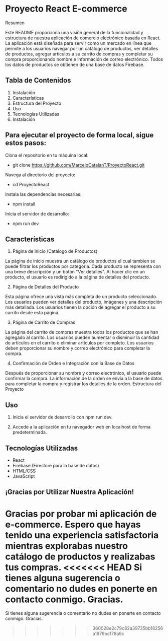 # Proyecto React E-commerce

Resumen

Este README proporciona una visión general de la funcionalidad y estructura de nuestra aplicación de comercio electrónico basada en React. La aplicación está diseñada para servir como un mercado en línea que permite a los usuarios navegar por un catálogo de productos, ver detalles de productos, agregar artículos a su carrito de compras y completar su compra proporcionando nombre e información de correo electrónico. Todos los datos de productos se obtienen de una base de datos Firebase.

## Tabla de Contenidos

1. Instalación
2. Características
3. Estructura del Proyecto
4. Uso
5. Tecnologías Utilizadas
6. Instalación

## Para ejecutar el proyecto de forma local, sigue estos pasos:


Clona el repositorio en tu máquina local:

- git clone https://github.com/MarceloCatalanT/ProyectoReact.git

Navega al directorio del proyecto:

- cd ProyectoReact

Instala las dependencias necesarias:

- npm install

Inicia el servidor de desarrollo:

- npm run dev

## Características
1. Página de Inicio (Catálogo de Productos)
   
La página de inicio muestra un catálogo de productos el cual tambien se puede filtrar los productos por categoria.
Cada producto se representa con una breve descripción y un botón "Ver detalles".
Al hacer clic en un producto, el usuario es redirigido a la página de detalles del producto.

2. Página de Detalles del Producto
   
Esta página ofrece una vista más completa de un producto seleccionado.
Los usuarios pueden ver detalles del producto, imágenes y una descripción más detallada.
Los usuarios tienen la opción de agregar el producto a su carrito desde esta página.

3. Página de Carrito de Compras

La página del carrito de compras muestra todos los productos que se han agregado al carrito.
Los usuarios pueden aumentar o disminuir la cantidad de artículos en el carrito o eliminar artículos por completo.
Los usuarios deben proporcionar su nombre y correo electrónico para completar la compra.

4. Confirmación de Orden e Integración con la Base de Datos
   
Después de proporcionar su nombre y correo electrónico, el usuario puede confirmar la compra.
La información de la orden se envía a la base de datos para completar la compra y registrar los detalles de la orden.
Estructura del Proyecto

## Uso
1. Inicia el servidor de desarrollo con npm run dev.

2. Accede a la aplicación en tu navegador web en localhost de forma predeterminada.
   
## Tecnologías Utilizadas
- React
- Firebase (Firestore para la base de datos)
- HTML/CSS
- JavaScript

## ¡Gracias por Utilizar Nuestra Aplicación!

Gracias por probar mi aplicación de e-commerce. Espero que hayas tenido una experiencia satisfactoria mientras explorabas nuestro catálogo de productos y realizabas tus compras.
<<<<<<< HEAD
Si tienes alguna sugerencia o comentario no dudes en ponerte en contacto conmigo. Gracias.
=======
Si tienes alguna sugerencia o comentario no dudes en ponerte en contacto conmigo. Gracias.
>>>>>>> 360028e2c79c82a39735bb18256a1879bc178a9c
